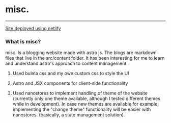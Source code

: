 # misc.

---

[Site deployed using netlify](https://stunning-crisp-a94947.netlify.app/)

### What is misc?

misc. Is a blogging website made with astro js. The blogs are markdown files that live in the src/content folder. It has been interesting for me to learn and understand astro's approach to content management.

1. Used bulma css and my own custom css to style the UI

2. Astro and JSX components for client-side functionality

3. Used nanostores to implement handling of theme of the website (currently only one theme available, although I tested different themes while in development). In case new themes are available for example, implementing the "change theme" functionality will be easier with nanostores. (basically, a state management solution).
